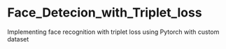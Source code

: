 # Face_Detecion_with_Triplet_loss
Implementing face recognition with triplet loss using Pytorch  with custom dataset 
